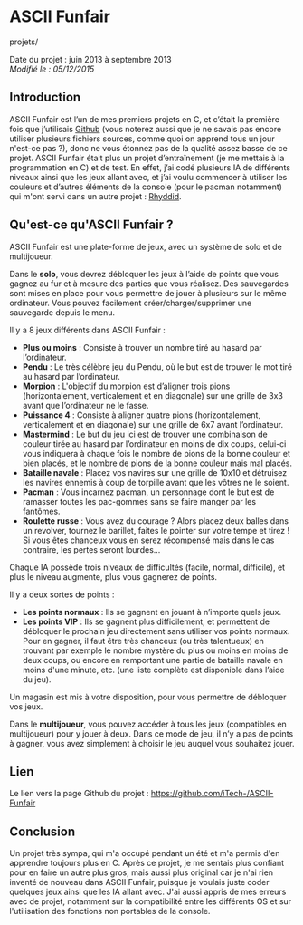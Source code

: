 ASCII Funfair
=============
projets/

Date du projet : juin 2013 à septembre 2013  
*Modifié le : 05/12/2015*

## Introduction

ASCII Funfair est l’un de mes premiers projets en C, et c’était la première fois que j’utilisais [Github](https://github.com/) (vous noterez aussi que je ne savais pas encore utiliser plusieurs fichiers sources, comme quoi on apprend tous un jour n'est-ce pas ?), donc ne vous étonnez pas de la qualité assez basse de ce projet. ASCII Funfair était plus un projet d’entraînement (je me mettais à la programmation en C) et de test. En effet, j’ai codé plusieurs IA de différents niveaux ainsi que les jeux allant avec, et j’ai voulu commencer à utiliser les couleurs et d’autres éléments de la console (pour le pacman notamment) qui m'ont servi dans un autre projet : [Rhyddid](/projets/rhyddid.html).

## Qu'est-ce qu'ASCII Funfair ?

ASCII Funfair est une plate-forme de jeux, avec un système de solo et de multijoueur.

Dans le **solo**, vous devrez débloquer les jeux à l’aide de points que vous gagnez au fur et à mesure des parties que vous réalisez. Des sauvegardes sont mises en place pour vous permettre de jouer à plusieurs sur le même ordinateur. Vous pouvez facilement créer/charger/supprimer une sauvegarde depuis le menu.

Il y a 8 jeux différents dans ASCII Funfair :

- **Plus ou moins** : Consiste à trouver un nombre tiré au hasard par l’ordinateur.
- **Pendu** : Le très célèbre jeu du Pendu, où le but est de trouver le mot tiré au hasard par l’ordinateur.
- **Morpion** : L'objectif du morpion est d’aligner trois pions (horizontalement, verticalement et en diagonale) sur une grille de 3x3 avant que l’ordinateur ne le fasse.
- **Puissance 4** : Consiste à aligner quatre pions (horizontalement, verticalement et en diagonale) sur une grille de 6x7 avant l’ordinateur.
- **Mastermind** : Le but du jeu ici est de trouver une combinaison de couleur tirée au hasard par l’ordinateur en moins de dix coups, celui-ci vous indiquera à chaque fois le nombre de pions de la bonne couleur et bien placés, et le nombre de pions de la bonne couleur mais mal placés.
- **Bataille navale** : Placez vos navires sur une grille de 10x10 et détruisez les navires ennemis à coup de torpille avant que les vôtres ne le soient.
- **Pacman** : Vous incarnez pacman, un personnage dont le but est de ramasser toutes les pac-gommes sans se faire manger par les fantômes.
- **Roulette russe** : Vous avez du courage ? Alors placez deux balles dans un revolver, tournez le barillet, faites le pointer sur votre tempe et tirez ! Si vous êtes chanceux vous en serez récompensé mais dans le cas contraire, les pertes seront lourdes...

Chaque IA possède trois niveaux de difficultés (facile, normal, difficile), et plus le niveau augmente, plus vous gagnerez de points.

Il y a deux sortes de points :

- **Les points normaux** : Ils se gagnent en jouant à n’importe quels jeux.
- **Les points VIP** : Ils se gagnent plus difficilement, et permettent de débloquer le prochain jeu directement sans utiliser vos points normaux. Pour en gagner, il faut être très chanceux (ou très talentueux) en trouvant par exemple le nombre mystère du plus ou moins en moins de deux coups, ou encore en remportant une partie de bataille navale en moins d'une minute, etc. (une liste complète est disponible dans l’aide du jeu).

Un magasin est mis à votre disposition, pour vous permettre de débloquer vos jeux.

Dans le **multijoueur**, vous pouvez accéder à tous les jeux (compatibles en multijoueur) pour y jouer à deux. Dans ce mode de jeu, il n’y a pas de points à gagner, vous avez simplement à choisir le jeu auquel vous souhaitez jouer.

## Lien

Le lien vers la page Github du projet : <https://github.com/iTech-/ASCII-Funfair>

## Conclusion

Un projet très sympa, qui m'a occupé pendant un été et m'a permis d'en apprendre toujours plus en C. Après ce projet, je me sentais plus confiant pour en faire un autre plus gros, mais aussi plus original car je n'ai rien inventé de nouveau dans ASCII Funfair, puisque je voulais juste coder quelques jeux ainsi que les IA allant avec. J'ai aussi appris de mes erreurs avec de projet, notamment sur la compatibilité entre les différents OS et sur l'utilisation des fonctions non portables de la console.

